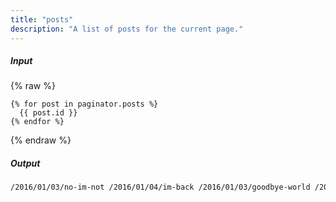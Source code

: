 ```yaml
---
title: "posts"
description: "A list of posts for the current page."
---
```

##### Input

{% raw %}
~~~liquid
{% for post in paginator.posts %}
  {{ post.id }}
{% endfor %}
~~~
{% endraw %}

##### Output

~~~html
/2016/01/03/no-im-not /2016/01/04/im-back /2016/01/03/goodbye-world /2016/01/02/im-fleeting
~~~
